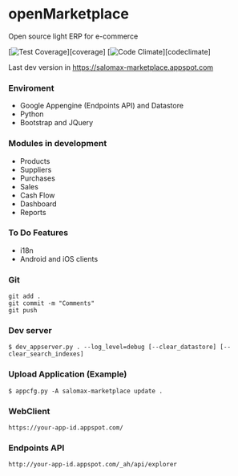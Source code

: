 # openMarketplace
Open source light ERP for e-commerce

[![Test Coverage](https://codeclimate.com/github/salomax/openMarketplace/badges/coverage.svg)][coverage]
[![Code Climate](https://codeclimate.com/github/salomax/openMarketplace/badges/gpa.svg)][codeclimate]

Last dev version in https://salomax-marketplace.appspot.com

### Enviroment

- Google Appengine (Endpoints API) and Datastore
- Python
- Bootstrap and JQuery

### Modules in development
- Products
- Suppliers
- Purchases
- Sales
- Cash Flow
- Dashboard
- Reports

### To Do Features
- i18n
- Android and iOS clients

### Git

	git add .
	git commit -m "Comments"
	git push

### Dev server

	$ dev_appserver.py . --log_level=debug [--clear_datastore] [--clear_search_indexes]

### Upload Application (Example)

	$ appcfg.py -A salomax-marketplace update .

### WebClient

	https://your-app-id.appspot.com/

### Endpoints API

	http://your-app-id.appspot.com/_ah/api/explorer

